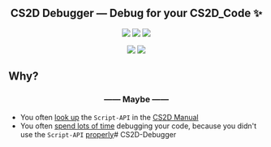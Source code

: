 <p>
	<h2 align="center">
		CS2D Debugger — Debug for your CS2D_Code ✨
	</h2>
</p>

<p align="center">
	<a href="https://github.com/WatPz/CS2D-Debugger/graphs/contributors" alt="Contributors">
		<img
			src="https://img.shields.io/github/contributors/WatPz/CS2D-Debugger?color=success&label=Contributors&logo=Github&style=plastic"></a>
	<a href="https://github.com/WatPz/CS2D-Debugger/graphs/commit-activity" alt="Last Commit">
		<img
			src="https://img.shields.io/github/last-commit/WatPz/CS2D-Debugger?color=blue&label=Last%20Commit&logo=Github&style=plastic"></a>
	<a href="https://github.com/badges/shields/pulse" alt="Activity">
		<img
			src="https://img.shields.io/github/commit-activity/m/WatPz/CS2D-Debugger?label=Commit%20Activity&logo=Github&style=plastic"></a>
</p>

<p align="center">
	<a href="https://github.com/WatPz/CS2D-Debugger/stargazers" alt="Stars">
		<img src="https://img.shields.io/github/stars/WatPz/CS2D-Debugger?label=Stars&style=social"></a>
	<a href="https://github.com/WatPz/CS2D-Debugger/fork" alt="Forks">
		<img src="https://img.shields.io/github/forks/WatPz/CS2D-Debugger?label=Forks&style=social"></a>
</p>

## Why?
<h3 align="center">
	—— Maybe ——
</h3>

- You often <ins>look up</ins> the `Script-API` in the [CS2D Manual](https://cs2d.com/help.php)
- You often <ins>spend lots of time</ins> debugging your code, because you didn't use the `Script-API` <ins>properly</ins># CS2D-Debugger